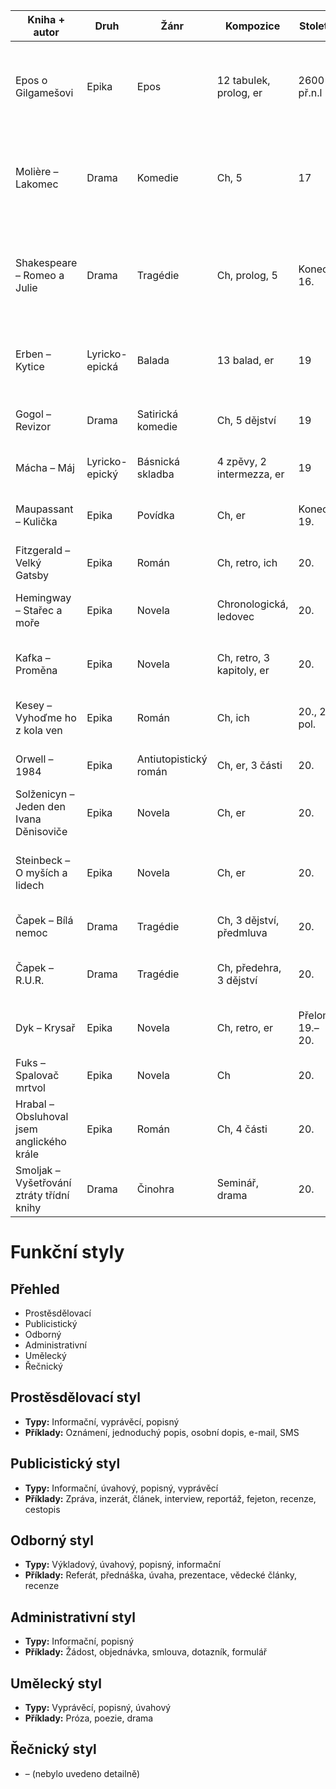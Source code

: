 | Kniha + autor                             | Druh           | Žánr                  | Kompozice                 | Století        | Směr                             | Celé jméno autora                 | Další díla                       | současníci                     | Postavy                                                               |
| ----------------------------------------- | -------------- | --------------------- | ------------------------- | -------------- | -------------------------------- | --------------------------------- | -------------------------------- | ------------------------------ | --------------------------------------------------------------------- |
| Epos o Gilgamešovi                        | Epika          | Epos                  | 12 tabulek, prolog, er    | 2600 př.n.l    | Nejstarší epos, babylonie, sumer | X                                 | X                                | Homér – Odyssea, Kniha mrtvých | Gilgameš, Enkidu, Ištar, Aruru, Ninsun, Churava, Utunapištyn, Anu     |
| Molière – Lakomec                         | Drama          | Komedie               | Ch, 5                     | 17             | Klasicismus                      | Jean Baptiste Poquelin            | Zdravý nemocný, Škola pro muže   | Goethe, Racine – Faidra        | Harpagon, Kleant, Eliška, Valér, Mariana, Čipera, Frosina, Anselm     |
| Shakespeare – Romeo a Julie               | Drama          | Tragédie              | Ch, prolog, 5             | Konec 16.      | Renesance                        | William Shakespeare               | Hamlet, Zkrocení zlé ženy        | Boccaccio – Dekameron          | Romeo, Julie, Otec Vavřinec, Montek, Kapulet, Merkucio, Tybalt, Chůva |
| Erben – Kytice                            | Lyricko-epická | Balada                | 13 balad, er              | 19             | Romantismus, Národní obrození    | Karel Jaromír Erben               | České pohádky, Pták Ohnivák      | Božena Němcová, K. H. Mácha    | Kytice, Polednice, Vodník, Záhořovo lože…                             |
| Gogol – Revizor                           | Drama          | Satirická komedie     | Ch, 5 dějství             | 19             | Ruský realismus                  | Nikolaj Vasiljevič Gogol          | Mrtvé duše, Petrohradské povídky | Tolstoj, Dostojevskij, Puškin  | Chlestakov, Hejtman, Anna Andrejevna…                                 |
| Mácha – Máj                               | Lyricko-epický | Básnická skladba      | 4 zpěvy, 2 intermezza, er | 19             | Romantismus, Národní obrození    | Karel Hynek Mácha                 | Cikáni, Deníky                   | Erben, Němcová                 | Vilém, Jarmila, Otec Viléma                                           |
| Maupassant – Kulička                      | Epika          | Povídka               | Ch, er                    | Konec 19.      | Realismus, Naturalismus          | Guy de Maupassant                 | Miláček, Jeden život             | Zola, Jirásek, Neruda          | Kulička, Pruský důstojník, Cornudet…                                  |
| Fitzgerald – Velký Gatsby                 | Epika          | Román                 | Ch, retro, ich            | 20.            | Ztracená generace                | Francis Scott Fitzgerald          | Na prahu ráje, Něžná je noc      | Hemingway, Remarque            | Gatsby, Daisy, Nick, Tom, Myrtle                                      |
| Hemingway – Stařec a moře                 | Epika          | Novela                | Chronologická, ledovec    | 20.            | Ztracená generace                | Ernest Hemingway                  | Komu zvoní hrana, Sbohem armádo  | Fitzgerald, Remarque           | Santiago, Manolin                                                     |
| Kafka – Proměna                           | Epika          | Novela                | Ch, retro, 3 kapitoly, er | 20.            | Pražská německá literatura       | Franz Kafka                       | Proces, Zámek                    | Karel Čapek, Vančura           | Řehoř Samsa, Gréta, Matka, Otec                                       |
| Kesey – Vyhoďme ho z kola ven             | Epika          | Román                 | Ch, ich                   | 20., 2. pol.   | Beat generation, Postmodernismus | Ken Kesey                         | Námořníkova píseň                | Kerouac, Bukowski              | McMurphy, Náčelník Bromden, Ratchedová…                               |
| Orwell – 1984                             | Epika          | Antiutopistický román | Ch, er, 3 části           | 20.            | Sci-fi, dystopie                 | George Orwell (Eric Arthur Blair) | Farma zvířat                     | K. Čapek, Asimov               | Winston, Julia, Velký Bratr, O'Brien                                  |
| Solženicyn – Jeden den Ivana Děnisoviče   | Epika          | Novela                | Ch, er                    | 20.            | Literatura 1945–1989             | Alexandr Solženicyn               | Souostroví Gulag                 | Umberto Eco, V. Havel          | Šuchov, Ťurin, Estonci, Gopčik                                        |
| Steinbeck – O myších a lidech             | Epika          | Novela                | Ch, er                    | 20.            | Ztracená generace                | John Steinbeck                    | Ryzáček, Neznámému bohu          | Hemingway, Remarque            | George, Lennie, Curley, Curleyho žena                                 |
| Čapek – Bílá nemoc                        | Drama          | Tragédie              | Ch, 3 dějství, předmluva  | 20.            | Meziválečná literatura           | Karel Čapek                       | R.U.R., Válka s Mloky            | Josef Čapek, Eduard Bass       | Galén, Maršál, Baron Krüg                                             |
| Čapek – R.U.R.                            | Drama          | Tragédie              | Ch, předehra, 3 dějství   | 20.            | Meziválečná literatura           | Karel Čapek                       | Bílá nemoc, Krakatit             | Josef Čapek, Eduard Bass       | Domin, Helena, Alquist, Dr. Gall, Busman                              |
| Dyk – Krysař                              | Epika          | Novela                | Ch, retro, er             | Přelom 19.–20. | Anarchističtí buřiči             | Viktor Dyk                        | Zmoudření Dona Quijota           | Fráňa Šrámek, Karel Toman      | Krysař, Agnes, Kristián, Sepp                                         |
| Fuks – Spalovač mrtvol                    | Epika          | Novela                | Ch                        | 20.            | Česká próza 2. pol. 20. stol.    | Ladislav Fuks                     | Pan Theodor Mundstock            | Bohumil Hrabal, Ota Pavel      | Kopfrkingl, Marie, Mili, Zina                                         |
| Hrabal – Obsluhoval jsem anglického krále | Epika          | Román                 | Ch, 4 části               | 20.            | Česká próza 2. pol. 20. stol.    | Bohumil Hrabal                    | Ostře sledované vlaky            | Fuks, Ota Pavel                | Jan Dítě, Líza, Skřivánek                                             |
| Smoljak – Vyšetřování ztráty třídní knihy | Drama          | Činohra               | Seminář, drama            | 20.            | České drama 60. let              | Ladislav Smoljak                  | Blaník, Cimrman v říši hudby     | Zdeněk Svěrák, Jiří Šebánek    | Zemský rada, inspektor, ředitel, třídní                               |

# Funkční styly

## Přehled
- Prostěsdělovací
- Publicistický
- Odborný
- Administrativní
- Umělecký
- Řečnický

## Prostěsdělovací styl
- **Typy:** Informační, vyprávěcí, popisný
- **Příklady:** Oznámení, jednoduchý popis, osobní dopis, e-mail, SMS

## Publicistický styl
- **Typy:** Informační, úvahový, popisný, vyprávěcí
- **Příklady:** Zpráva, inzerát, článek, interview, reportáž, fejeton, recenze, cestopis

## Odborný styl
- **Typy:** Výkladový, úvahový, popisný, informační
- **Příklady:** Referát, přednáška, úvaha, prezentace, vědecké články, recenze

## Administrativní styl
- **Typy:** Informační, popisný
- **Příklady:** Žádost, objednávka, smlouva, dotazník, formulář

## Umělecký styl
- **Typy:** Vyprávěcí, popisný, úvahový
- **Příklady:** Próza, poezie, drama

## Řečnický styl
- – (nebylo uvedeno detailně)
